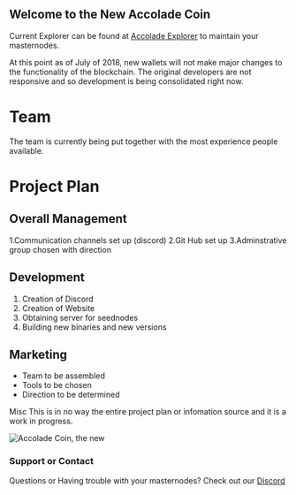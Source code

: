 ## Welcome to the New Accolade Coin 

Current Explorer can be found at [Accolade Explorer](http://explorer.accocoin.com/) to maintain your masternodes.

At this point as of July of 2018, new wallets will not make major changes to the functionality of the blockchain. The original developers are not responsive and so development is being consolidated right now.

# Team
The team is currently being put together with the most experience people available.

# Project Plan

## Overall Management

  1.Communication channels set up (discord)
  2.Git Hub set up
  3.Adminstrative group chosen with direction
## Development
  1. Creation of Discord
  2. Creation of Website
  3. Obtaining server for seednodes
  4. Building new binaries and new versions
## Marketing
  - Team to be assembled  
  - Tools to be chosen
  - Direction to be determined

Misc
This is in no way the entire project plan or infomation source and it is a work in progress.

![Accolade Coin, the new](https://github.com/accoladenew/InitialWebsiteForAccoladeNew/blob/master/accoladevision.jpg)

### Support or Contact

Questions or Having trouble with your masternodes? Check out our [Discord](https://discordapp.com/api/guilds/473923144239939585/widget.json)

